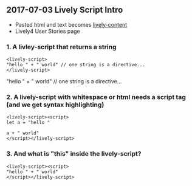 ## 2017-07-03 Lively Script Intro

- Pasted html and text becomes [lively-content](doc/lively-content.md)
- Lively4 User Stories page 


### 1. A livley-script that returns a string

```
<lively-script>
"hello " + " world" // one string is a directive...
</lively-script>
```

<lively-script>
"hello " + " world" // one string is a directive...
</lively-script>

### 2. A lively-script with whitespace or html needs a script tag (and we get syntax highlighting)


```
<lively-script><script>
let a = "hello "

a + " world"
</script></lively-script>
```

<lively-script><script>
let a = "hello "

a + " world"
</script></lively-script>

### 3. And what is "this" inside the lively-script?


```
<lively-script><script>
"hello " + " world"
</script></lively-script>
```

<lively-script><script>
"hello " + " world"
</script></lively-script>


